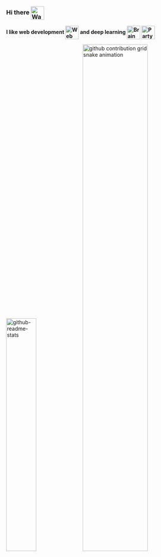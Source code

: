 ### Hi there <img align=center src="https://user-images.githubusercontent.com/26017543/213809353-c908d93c-3dff-4694-9d13-e0e5cbdb879c.png" alt="Waving Hand" width="36" height="36" />

**I like web development <img align=center src="https://user-images.githubusercontent.com/26017543/213364962-e9e6b262-0dc8-4cca-9914-7f336340e26d.png" alt="Web" width="36" height="36" /> and deep learning <img  align=center src="https://user-images.githubusercontent.com/26017543/213809364-ed620f4b-dff2-4fef-9221-b831eb6a9502.png" alt="Brain" width="36" height="36" /> <img align=center src="https://user-images.githubusercontent.com/26017543/213809357-1687c2d7-8c88-47af-a9be-9110b1d9c10a.png" alt="Party Popper" width="36" height="36"/>**

<picture>
  <source media="(prefers-color-scheme: dark)" srcset="https://github-readme-stats.vercel.app/api?username=typio&show_icons=true&hide_border=true&hide=contribs&theme=github_dark">
  <source media="(prefers-color-scheme: light)" srcset="https://github-readme-stats.vercel.app/api?username=typio&show_icons=true&hide_border=true&hide=contribs&theme=vue">
  <img width='40%' alt="github-readme-stats" src="https://github-readme-stats.vercel.app/api?username=typio&show_icons=true&hide_border=true&hide=contribs&theme=vue">
</picture>

<picture>
  <source media="(prefers-color-scheme: dark)" srcset="https://raw.githubusercontent.com/typio/typio/output/github-contribution-grid-snake-dark.svg">
  <source media="(prefers-color-scheme: light)" srcset="https://raw.githubusercontent.com/typio/typio/output/github-contribution-grid-snake.svg">
  <img width='59%'  alt="github contribution grid snake animation" src="https://raw.githubusercontent.com/typio/typio/output/github-contribution-grid-snake.svg">
</picture>
